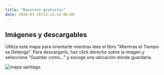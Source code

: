 ```yaml
---
title: "Recursos gratuitos"
date: 2020-03-26T13:15:14-06:00
---
```


## Imágenes y descargables

Utiliza este mapa para orientarte mientras lees el libro "Mientras el Tiempo se Detenga". Para descargarlo, haz click derecho sobre la imagen y selecciona "Guardar como…" y escoge una ubicación dónde guardarla.

![mapa santiago](/img/mapaSantiago.gif)